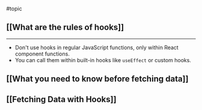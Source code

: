 #topic

## [[What are the rules of hooks]]

---

- Don't use hooks in regular JavaScript functions, only within React component functions.
- You can call them within built-in hooks like `useEffect` or custom hooks.

## [[What you need to know before fetching data]]

## [[Fetching Data with Hooks]]
